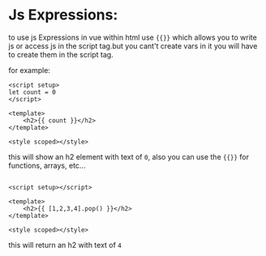 # Js Expressions:

to use js Expressions in vue within html use `{{}}` which allows you to write js or access js in the script tag.but you cant't create vars in it you will have to create them in the script tag.

for example:

```vue
<script setup>
let count = 0
</script>

<template>
    <h2>{{ count }}</h2>
</template>

<style scoped></style>

```

this will show an h2 element with text of `0`,
also you can use the `{{}}` for functions, arrays, etc...

```vue

<script setup></script>

<template>
    <h2>{{ [1,2,3,4].pop() }}</h2>
</template>

<style scoped></style>

```

this will return an h2 with text of `4`